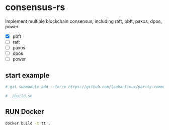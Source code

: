 # consensus-rs
Implement multiple blockchain consensus, including raft, pbft, paxos, dpos, power

- [x] pbft
- [ ] raft
- [ ] paxos
- [ ] dpos
- [ ] power

## start example

``` sh
# git submodule add --force https://github.com/laohanlinux/parity-common.git

# ./build.sh
```

## RUN Docker

``` sh
docker build -t tt .
```
